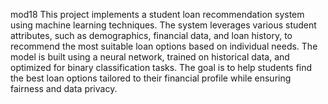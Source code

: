 mod18
This project implements a student loan recommendation system using machine learning techniques. The system leverages various student attributes, such as demographics, financial data, and loan history, to recommend the most suitable loan options based on individual needs. The model is built using a neural network, trained on historical data, and optimized for binary classification tasks. The goal is to help students find the best loan options tailored to their financial profile while ensuring fairness and data privacy.
